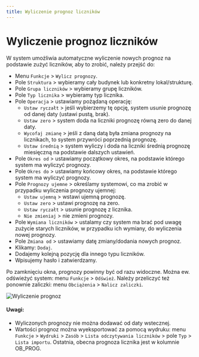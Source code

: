 ```yaml
---
title: Wyliczenie prognoz liczników
---
```


# Wyliczenie prognoz liczników

W system umożliwia automatyczne wyliczenie nowych prognoz na podstawie zużyć liczników, aby to zrobić, należy przejść do:

- Menu `Funkcje` > `Wylicz prognozy`.
- Pole `Struktura` > wybieramy cały budynek lub konkretny lokal/strukturę.
- Pole `Grupa liczników` > wybieramy grupę liczników.
- Pole `Typ licznika` > wybieramy typ licznika.
- Pole `Operacja` > ustawiamy pożądaną operację:
  - `Ustaw ryczałt` > jeśli wybierzemy tę opcję, system usunie prognozę od danej daty (ustawi pustą, brak).
  - `Ustaw zero` > system doda na liczniki prognozę równą zero do danej daty.
  - `Wycofaj zmianę` > jeśli z daną datą była zmiana prognozy na licznikach, to system przywróci poprzednią prognozę.
  - `Ustaw średnią` > system wyliczy i doda na liczniki średnią prognozę miesięczną na podstawie dalszych ustawień.
- Pole `Okres od` > ustawiamy początkowy okres, na podstawie którego system ma wyliczyć prognozy.
- Pole `Okres do` > ustawiamy końcowy okres, na podstawie którego system ma wyliczyć prognozy.
- Pole `Prognozy ujemne` > określamy systemowi, co ma zrobić w przypadku wyliczenia prognozy ujemnej:
  - `Ustaw ujemną` > wstawi ujemną prognozę.
  - `Ustaw zero` > ustawi prognozę na zero.
  - `Ustaw ryczałt` > usunie prognozę z licznika.
  - `Nie zmieniaj` > nie zmieni prognozy.
- Pole `Wymiana liczników` > ustalamy czy system ma brać pod uwagę zużycie starych liczników, w przypadku ich wymiany, do wyliczenia nowej prognozy.
- Pole `Zmiana od` > ustawiamy datę zmiany/dodania nowych prognoz.
- Klikamy: `Dodaj`.
- Dodajemy kolejną pozycję dla innego typu liczników.
- Wpisujemy hasło i zatwierdzamy.

Po zamknięciu okna, prognozy powinny być od razu widoczne. Można ew. odświeżyć system: menu `Funkcje` > `Odśwież`. Należy przeliczyć też ponownie zaliczki: menu `Obciążenia` > `Nalicz zaliczki`.

![Wyliczenie prognoz](wyliczenieprognoz.gif)

#### Uwagi:

- Wyliczonych prognozy nie można dodawać od daty wstecznej.
- Wartości prognoz można wyeksportować za pomocą wydruku: menu `Funkcje` > `Wydruki` > `Zasób` > `Lista odczytywania liczników` > pole `Typ` > `Lista importu`. Ostatnia, obecna prognoza licznika jest w kolumnie OB_PROG.